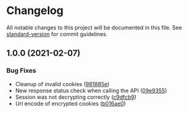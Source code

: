 # Changelog

All notable changes to this project will be documented in this file. See [standard-version](https://github.com/conventional-changelog/standard-version) for commit guidelines.

## 1.0.0 (2021-02-07)


### Bug Fixes

* Cleanup of invalid cookies ([981885e](https://github.com/rhangai/auth-gatekeeper/commit/981885e3b3e0d2d40c83726e3ec8696d97f7a0fb))
* New response status check when calling the API ([09e9355](https://github.com/rhangai/auth-gatekeeper/commit/09e9355896ce804bf5a039b89c4d285022b617b6))
* Session was not decrypting correctly ([c9dfcb9](https://github.com/rhangai/auth-gatekeeper/commit/c9dfcb95d791a0978415f01dbcf17a54985d1521))
* Url encode of encrypted cookies ([b016ae0](https://github.com/rhangai/auth-gatekeeper/commit/b016ae0288bc1c70450f3265e938a65ad5bafadb))
